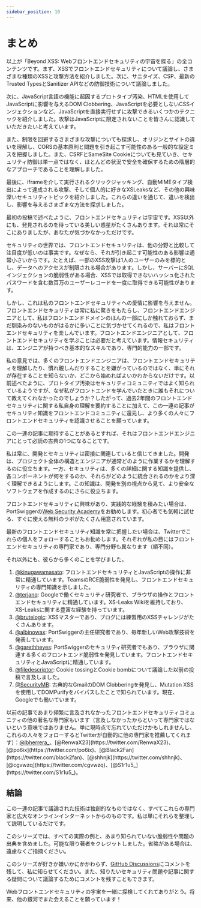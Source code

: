 ```yaml
---
sidebar_position: 10
---
```


# まとめ

以上が「Beyond XSS: Webフロントエンドセキュリティの宇宙を探る」の全コンテンツです。まず、XSSでフロントエンドセキュリティについて議論し、さまざまな種類のXSSと攻撃方法を紹介しました。次に、サニタイズ、CSP、最新のTrusted TypesとSanitizer APIなどの防御技術について議論しました。

次に、JavaScript言語の機能に起因するプロトタイプ汚染、HTMLを使用してJavaScriptに影響を与えるDOM Clobbering、JavaScriptを必要としないCSSインジェクションなど、JavaScriptを直接実行せずに攻撃できるいくつかのテクニックを紹介しました。攻撃はJavaScriptに限定されないことを皆さんに認識していただきたいと考えています。

また、制限を回避するさまざまな攻撃についても探求し、オリジンとサイトの違いを理解し、CORSの基本原則と問題を引き起こす可能性のある一般的な設定ミスを把握しました。また、CSRFとSameSite Cookieについても見ていき、セキュリティ防御は単一点ではなく、ほとんどの状況で安全を確保するための階層的なアプローチであることを理解しました。

最後に、iframeを介して実行されるクリックジャッキング、自動MIMEタイプ検出によって達成される攻撃、そして個人的に好きなXSLeaksなど、その他の興味深いセキュリティトピックを紹介しました。これらの違いを通じて、違いを検出し、影響を与えるさまざまな方法を探求しました。

最初の投稿で述べたように、フロントエンドセキュリティは宇宙です。XSS以外にも、発見されるのを待っている美しい惑星がたくさんあります。それは常にそこにありましたが、あなたが気づかなかっただけです。

セキュリティの世界では、フロントエンドセキュリティは、他の分野と比較して注目度が低いのは事実です。なぜなら、それが引き起こす可能性のある影響は通常小さいからです。たとえば、一部のXSS攻撃は1人のユーザーのみを標的とし、データへのアクセスが制限される場合があります。しかし、サーバーにSQLインジェクションの脆弱性がある場合、XSSでは取得できないハッシュ化されたパスワードを含む数百万のユーザーレコードを一度に取得できる可能性があります。

しかし、これは私のフロントエンドセキュリティへの愛情に影響を与えません。フロントエンドセキュリティは常に私に驚きをもたらし、フロントエンドエンジニアとして、私はフロントエンドドメインのほんの一部にしか触れておらず、まだ馴染みのないものがはるかに多いことに気づかせてくれるので、私はフロントエンドセキュリティを楽しんでいます。フロントエンドエンジニアとして、フロントエンドセキュリティを学ぶことは必要だと考えています。情報セキュリティは、エンジニアが持つべき基本的なスキルであり、専門的能力の一部です。

私の意見では、多くのフロントエンドエンジニアは、フロントエンドセキュリティを理解したり、慣れ親しんだりすることを嫌がっているのではなく、単にそれが存在することを知らないか、どこから始めればよいかわからないだけです。以前述べたように、プロトタイプ汚染はセキュリティコミュニティではよく知られているようですが、なぜ私がフロントエンドを学んでいたときに誰もそれについて教えてくれなかったのでしょうか？したがって、過去2年間のフロントエンドセキュリティに関する私自身の理解を要約することに加えて、この一連の記事がセキュリティ知識をフロントエンドコミュニティに還元し、より多くの人々にフロントエンドセキュリティを認識させることを願っています。

この一連の記事に期待することがあるとすれば、それはフロントエンドエンジニアにとって必読の古典の1つになることです。

私は常に、開発とセキュリティは密接に関連していると信じてきました。開発は、プロジェクト全体の構造とエンジニアが通常どのように作業するかを理解するのに役立ちます。一方、セキュリティは、多くの詳細に関する知識を提供し、各コンポーネントが何をするのか、それらがどのように統合されるのかをより深く理解できるようにします。この知識は、開発を別の視点から見て、より安全なソフトウェアを作成するのにさらに役立ちます。

フロントエンドセキュリティに興味があり、実践的な経験を積みたい場合は、PortSwiggerの[Web Security Academy](https://portswigger.net/web-security)をお勧めします。初心者でも気軽に試せる、すぐに使える無料のラボがたくさん用意されています。

最新のフロントエンドセキュリティ知識を常に把握したい場合は、Twitterでこれらの個人をフォローすることもお勧めします。それぞれが私の目にはフロントエンドセキュリティの専門家であり、専門分野も異なります（順不同）。

それ以外にも、彼らから多くのことを学びました。

1. [@kinugawamasato](https://twitter.com/kinugawamasato): フロントエンドセキュリティとJavaScriptの操作に非常に精通しています。TeamsのRCE脆弱性を発見し、フロントエンドセキュリティの専門知識を示しました。
2. [@terjanq](https://twitter.com/terjanq): Googleで働くセキュリティ研究者で、ブラウザの操作とフロントエンドセキュリティに精通しています。XS-Leaks Wikiを維持しており、XS-Leaksに関する豊富な経験を持っています。
3. [@brutelogic](https://twitter.com/brutelogic): XSSマスターであり、ブログには練習用のXSSチャレンジがたくさんあります。
4. [@albinowax](https://twitter.com/albinowax): PortSwiggerの主任研究者であり、毎年新しいWeb攻撃技術を発表しています。
5. [@garethheyes](https://twitter.com/garethheyes): PortSwiggerのセキュリティ研究者でもあり、ブラウザに関連する多くのフロントエンド脆弱性を発見しています。フロントエンドセキュリティとJavaScriptに精通しています。
6. [@filedescriptor](https://twitter.com/filedescriptor): Cookie tossingとCookie bombについて議論した以前の投稿で言及しました。
7. [@SecurityMB](https://twitter.com/SecurityMB): 古典的なGmailのDOM Clobberingを発見し、Mutation XSSを使用してDOMPurifyをバイパスしたことで知られています。現在、Googleでも働いています。

以前の記事であまり頻繁に言及されなかったフロントエンドセキュリティコミュニティの他の著名な専門家もいます（言及しなかったからといって専門家ではないという意味ではありません。単に現時点で忘れていただけかもしれませんし、これらの人々をフォローするとTwitterが自動的に他の専門家を推薦してくれます）：[@lbherrera_](https://twitter.com/lbherrera_)、[@RenwaX23](https://twitter.com/RenwaX23)、[@po6ix](https://twitter.com/po6ix)、[@Black2Fan](https://twitter.com/black2fan)、[@shhnjk](https://twitter.com/shhnjk)、[@cgvwzq](https://twitter.com/cgvwzq)、[@S1r1u5_](https://twitter.com/S1r1u5_)。

## 結論

この一連の記事で議論された技術は独創的なものではなく、すべてこれらの専門家と広大なオンラインインターネットからのものです。私は単にそれらを整理して説明しているだけです。

このシリーズでは、すべての実際の例と、あまり知られていない脆弱性や問題の出典を含めました。可能な限り著者をクレジットしました。省略がある場合は、遠慮なくご指摘ください。

このシリーズが好きか嫌いかにかかわらず、[GitHub Discussions](https://github.com/aszx87410/beyond-xss/discussions)にコメントを残して、私に知らせてください。また、知りたいセキュリティ問題や記事に関する疑問について議論するためにコメントを残すこともできます。

Webフロントエンドセキュリティの宇宙を一緒に探検してくれてありがとう。将来、他の銀河でまた会えることを願っています！
